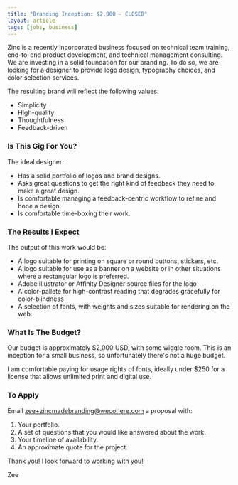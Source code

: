 ```yaml
---
title: "Branding Inception: $2,000 - CLOSED"
layout: article
tags: [jobs, business]
---
```


Zinc is a recently incorporated business focused on technical team training,
end-to-end product development, and technical management consulting. We are
investing in a solid foundation for our branding. To do so, we are looking for a
designer to provide logo design, typography choices, and color selection
services.

The resulting brand will reflect the following values:

* Simplicity
* High-quality
* Thoughtfulness
* Feedback-driven

<!--more-->

### Is This Gig For You?

The ideal designer:

* Has a solid portfolio of logos and brand designs.
* Asks great questions to get the right kind of feedback they need to make a
  great design.
* Is comfortable managing a feedback-centric workflow to refine and hone a
  design.
* Is comfortable time-boxing their work.


### The Results I Expect

The output of this work would be:

* A logo suitable for printing on square or round buttons, stickers, etc.
* A logo suitable for use as a banner on a website or in other situations where
  a rectangular logo is preferred.
* Adobe Illustrator or Affinity Designer source files for the logo
* A color-pallete for high-contrast reading that degrades gracefully for
  color-blindness
* A selection of fonts, with weights and sizes suitable for rendering on the
  web.


### What Is The Budget?

Our budget is approximately $2,000 USD, with some wiggle room. This is an
inception for a small business, so unfortunately there's not a huge budget.

I am comfortable paying for usage rights of fonts, ideally under $250 for a
license that allows unlimited print and digital use.

### To Apply

Email <a class="job-application-email" href="mailto:
zee@wecohere.com">zee+zincmadebranding@wecohere.com</a> a
proposal with:

1. Your portfolio.
2. A set of questions that you would like answered about the work.
3. Your timeline of availability.
4. An approximate quote for the project.

Thank you! I look forward to working with you!

Zee
